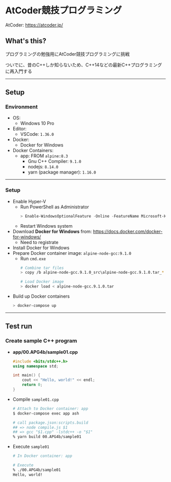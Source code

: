 # AtCoder競技プログラミング

AtCoder: https://atcoder.jp/

## What's this?

プログラミングの勉強用にAtCoder競技プログラミングに挑戦

ついでに、昔のC++しか知らないため、C++14などの最新C++プログラミングに再入門する

***

## Setup

### Environment
- OS:
    - Windows 10 Pro
- Editor:
    - VSCode: `1.36.0`
- Docker:
    - Docker for Windows
- Docker Containers:
    - app: FROM `alpine:8.3`
        - Gnu C++ Compiler: `9.1.0`
        - nodejs: `8.14.0`
        - yarn (package manager): `1.16.0`

---

### Setup
- Enable Hyper-V
    - Run PowerShell as Administrator
        ```powershell
        > Enable-WindowsOptionalFeature -Online -FeatureName Microsoft-Hyper-V -All
        ```
    - Restart Windows system
- Download **Docker for Windows** from: https://docs.docker.com/docker-for-windows/
    - Need to registrate
- Install Docker for Windows
- Prepare Docker container image: `alpine-node-gcc:9.1.0`
    - Run `cmd.exe`
        ```bash
        # Combine tar files
        > copy /b alpine-node-gcc.9.1.0_src\alpine-node-gcc.9.1.0.tar_* alpine-node-gcc.9.1.0.tar

        # Load Docker image
        > docker load < alpine-node-gcc.9.1.0.tar
        ```
- Build up Docker containers
    ```bash
    > docker-compose up
    ```

***

## Test run

### Create sample C++ program
- **app/00.APG4b/sample01.cpp**
    ```cpp
    #include <bits/stdc++.h>
    using namespace std;

    int main() {
        cout << "Hello, world!" << endl;
        return 0;
    }
    ```
- Compile `sample01.cpp`
    ```bash
    # Attach to Docker container: app
    $ docker-compose exec app ash

    # call package.json:scripts.build
    ## => node compile.js $1
    ## => gcc "$1.cpp" -lstdc++ -o "$1"
    % yarn build 00.APG4b/sample01
    ```
- Execute `sample01`
    ```bash
    # In Docker container: app

    # Execute
    % ./00.APG4b/sample01
    Hello, world!
    ```

